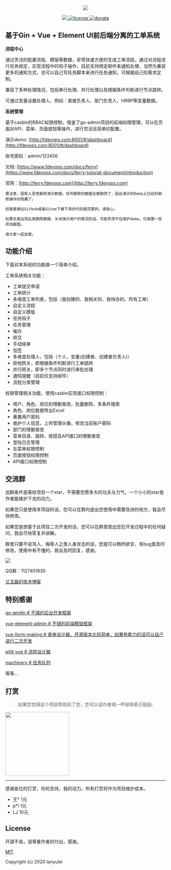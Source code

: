 <p align="center">
  <img src="https://www.fdevops.com/wp-content/uploads/2020/07/1595066253-ferry_logo_meitu_1.png">
</p>


<p align="center">
  <a href="https://github.com/lanyulei/ferry">
    <img src="https://www.fdevops.com/wp-content/uploads/2020/07/1595067271-badge.png">
  </a>
  <a href="https://github.com/lanyulei/ferry">
    <img src="https://www.fdevops.com/wp-content/uploads/2020/07/1595067272-apistatus.png" alt="license">
  </a>
    <a href="https://github.com/lanyulei/ferry">
    <img src="https://www.fdevops.com/wp-content/uploads/2020/07/1595067269-donate.png" alt="donate">
  </a>
</p>

## 基于Gin + Vue + Element UI前后端分离的工单系统

**流程中心**

通过灵活的配置流程、模版等数据，非常快速方便的生成工单流程，通过对流程进行任务绑定，实现流程中的钩子操作，目前支持绑定邮件来通知处理，当然为兼容更多的通知方式，也可以自己写任务脚本来进行任务通知，可根据自己的需求定制。

兼容了多种处理情况，包括串行处理、并行处理以及根据条件判断进行节点跳转。

可通过变量设置处理人，例如：直接负责人、部门负责人、HRBP等变量数据。

**系统管理**

基于casbin的RBAC权限控制，借鉴了go-admin项目的前端权限管理，可以在页面对API、菜单、页面按钮等操作，进行灵活且简单的配置。

演示demo: [http://fdevops.com:8001/#/dashboard](http://fdevops.com:8001/#/dashboard)

账号密码：admin/123456

文档: [https://www.fdevops.com/docs/ferry](https://www.fdevops.com/docs/ferry-tutorial-document/introduction)

官网：[http://ferry.fdevops.com](http://ferry.fdevops.com)

```
需注意，因有人恶意删除演示数据，将可删除的数据全都删除了，因此演示的Demo上已经将删除操作的隐藏了。

但是直接在Github或者Gitee下载下来的代码是完整的，请放心。

如果总是出现此类删除数据，关闭演示用户的情况的话，可能考虑不在维护demo，仅放置一些项目截图。

请大家一起监督。
```

## 功能介绍

<!-- wp:paragraph -->
<p>下面对本系统的功能做一个简单介绍。</p>
<!-- /wp:paragraph -->

<!-- wp:paragraph -->
<p>工单系统相关功能：</p>
<!-- /wp:paragraph -->

<!-- wp:list -->
<ul><li>工单提交申请</li><li>工单统计</li><li>多维度工单列表，包括（我创建的、我相关的、我待办的、所有工单）</li><li>自定义流程</li><li>自定义模版</li><li>任务钩子</li><li>任务管理</li><li>催办</li><li>转交</li><li>手动结单</li><li>加签</li><li>多维度处理人，包括（个人，变量(创建者、创建者负责人)）</li><li>排他网关，即根据条件判断进行工单跳转</li><li>并行网关，即多个节点同时进行审批处理</li><li>通知提醒（目前仅支持邮件）</li><li>流程分类管理</li></ul>
<!-- /wp:list -->

<!-- wp:paragraph -->
<p>权限管理相关功能，使用casbin实现接口权限控制：</p>
<!-- /wp:paragraph -->

<!-- wp:list -->
<ul><li>用户、角色、岗位的增删查改，批量删除，多条件搜索</li><li>角色、岗位数据导出Excel</li><li>重置用户密码</li><li>维护个人信息，上传管理头像，修改当前账户密码</li><li>部门的增删查改</li><li>菜单目录、跳转、按钮及API接口的增删查改</li><li>登陆日志管理</li><li>左菜单权限控制</li><li>页面按钮权限控制</li><li>API接口权限控制</li></ul>
<!-- /wp:list -->

## 交流群

加群条件是需给项目一个star，不需要您费多大的功夫与力气，一个小小的star是作者能维护下去的动力。

如果您只是使用本项目的话，您可以在群内提出您使用中需要改进的地方，我会尽快修改。

如果您是想基于此项目二次开发的话，您可以在群里提出您在开发过程中的任何疑问，我会尽快答复并讲解。

群里只要不说骂人、侮辱人之类人身攻击的话，您就可以畅所欲言，有bug我及时修改，使用中有不懂的，我会及时回复，感谢。

<p>
  <img src="https://www.fdevops.com/wp-content/uploads/2020/07/2020072209114938.png">
</p>

QQ群：1127401830

[兰玉磊的技术博客](https://www.fdevops.com/)

## 特别感谢
[go-amdin # 不错的后台开发框架](https://github.com/wenjianzhang/go-admin.git)

[vue-element-admin # 不错的前端模版框架](https://github.com/PanJiaChen/vue-element-admin)

[vue-form-making # 表单设计器，开源版本比较简单，如果有能力的话可以自己进行二次开发 ](https://github.com/GavinZhuLei/vue-form-making.git)

[wfd-vue # 流程设计器](https://github.com/guozhaolong/wfd-vue)

[machinery # 任务队列](https://github.com/RichardKnop/machinery.git)

等等...

## 打赏

> 如果您觉得这个项目帮助到了您，您可以请作者喝一杯咖啡表示鼓励:

<img class="no-margin" src="https://www.fdevops.com/wp-content/uploads/2020/07/1595075890-81595075871_.pic_hd.png"  height="200px" >

------------------------------

感谢各位的打赏，你的支持，我的动力。所有打赏将作为项目维护成本。

* 王*   1元
* p*i  1元
* LJ   10元

## License

开源不易，请尊重作者的付出，感谢。

[MIT](https://github.com/lanyulei/ferry/blob/master/LICENSE)

Copyright (c) 2020 lanyulei
